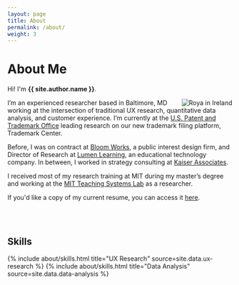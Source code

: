 ```yaml
---
layout: page
title: About
permalink: /about/
weight: 3
---
```


# **About Me**

Hi! I'm **{{ site.author.name }}**.<br>


<img src="https://i.imgur.com/uw07UaP.jpeg" alt="Roya in Ireland" style="max-width: 27%; height: auto; float: right;" />

I’m an experienced researcher based in Baltimore, MD working at the intersection of traditional UX research, quantitative data analysis, and customer experience. I’m currently at the <a href="https://www.uspto.gov/">U.S. Patent and Trademark Office</a> leading research on our new trademark filing platform, Trademark Center.

Before, I was on contract at <a href="https://bloomworks.digital/" target="_blank">Bloom Works</a>, a public interest design firm, and Director of Research at <a href="http://lumenlearning.com/">Lumen Learning</a>, an educational technology company. In between, I worked in strategy consulting at <a href="https://www.kaiserassociates.com" target="_blank">Kaiser Associates</a>.


I received most of my research training at MIT during my master’s degree and working at the <a href="https://tsl.mit.edu/">MIT Teaching Systems Lab</a> as a researcher.

If you'd like a copy of my current resume, you can access it <a href="https://drive.google.com/file/d/1LpGF34IXOKOSx46y27DMLdmBtDZ3pnOD/view?usp=sharing" target="_blank">here</a>.

<br>
<br>


## **Skills**

<div class="row">
{% include about/skills.html title="UX Research" source=site.data.ux-research %}
{% include about/skills.html title="Data Analysis" source=site.data.data-analysis %}
</div>


<!--
## **Interests**

I love the work I do, but I also love life outside of work! 

I'm an amateur potter, classical violinist turned fiddler, cookbook enthusiast, and owner of a rescue basset hound, Joon.


{% capture carousel_images %}
https://i.imgur.com/xWSq8V7.jpeg
https://i.imgur.com/67G9rqP.jpeg
https://i.imgur.com/GxSEgxc.jpeg
https://i.imgur.com/lF8gvcQ.jpeg
https://i.imgur.com/iwCAgb8.jpeg
{% endcapture %}
-->

<!--
<div class="row">
{% include about/timeline.html %}
</div>

-->
